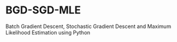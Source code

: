 # BGD-SGD-MLE
Batch Gradient Descent, Stochastic Gradient Descent and Maximum Likelihood Estimation using Python
